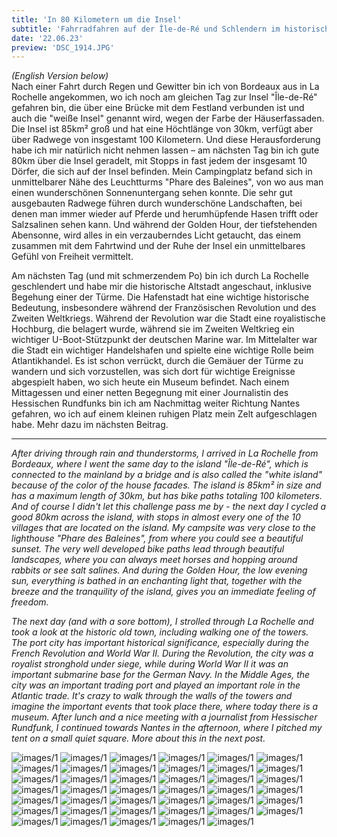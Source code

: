 ```yaml
---
title: 'In 80 Kilometern um die Insel'
subtitle: 'Fahrradfahren auf der Île-de-Ré und Schlendern im historischen La Rochelle'
date: '22.06.23'
preview: 'DSC_1914.JPG'
---
```


_(English Version below)_
<br />
Nach einer Fahrt durch Regen und Gewitter bin ich von Bordeaux aus in La Rochelle angekommen, wo ich noch am gleichen Tag zur Insel "Île-de-Ré" gefahren bin, die über eine Brücke mit dem Festland verbunden ist und auch die "weiße Insel" genannt wird, wegen der Farbe der Häuserfassaden. Die Insel ist 85km² groß und hat eine Höchtlänge von 30km, verfügt aber über Radwege von insgestamt 100 Kilometern. Und diese Herausforderung habe ich mir natürlich nicht nehmen lassen – am nächsten Tag bin ich gute 80km über die Insel geradelt, mit Stopps in fast jedem der insgesamt 10 Dörfer, die sich auf der Insel befinden. Mein Campingplatz befand sich in unmittelbarer Nähe des Leuchtturms "Phare des Baleines", von wo aus man einen wunderschönen Sonnenuntergang sehen konnte. Die sehr gut ausgebauten Radwege führen durch wunderschöne Landschaften, bei denen man immer wieder auf Pferde und herumhüpfende Hasen trifft oder Salzsalinen sehen kann. Und während der Golden Hour, der tiefstehenden Abensonne, wird alles in ein verzauberndes Licht getaucht, das einem zusammen mit dem Fahrtwind und der Ruhe der Insel ein unmittelbares Gefühl von Freiheit vermittelt.

Am nächsten Tag (und mit schmerzendem Po) bin ich durch La Rochelle geschlendert und habe mir die historische Altstadt angeschaut, inklusive Begehung einer der Türme. Die Hafenstadt hat eine wichtige historische Bedeutung, insbesondere während der Französischen Revolution und des Zweiten Weltkriegs. Während der Revolution war die Stadt eine royalistische Hochburg, die belagert wurde, während sie im Zweiten Weltkrieg ein wichtiger U-Boot-Stützpunkt der deutschen Marine war. Im Mittelalter war die Stadt ein wichtiger Handelshafen und spielte eine wichtige Rolle beim Atlantikhandel. Es ist schon verrückt, durch die Gemäuer der Türme zu wandern und sich vorzustellen, was sich dort für wichtige Ereignisse abgespielt haben, wo sich heute ein Museum befindet.
Nach einem Mittagessen und einer netten Begegnung mit einer Journalistin des Hessischen Rundfunks bin ich am Nachmittag weiter Richtung Nantes gefahren, wo ich auf einem kleinen ruhigen Platz mein Zelt aufgeschlagen habe. Mehr dazu im nächsten Beitrag.

---

_After driving through rain and thunderstorms, I arrived in La Rochelle from Bordeaux, where I went the same day to the island "Île-de-Ré", which is connected to the mainland by a bridge and is also called the "white island" because of the color of the house facades. The island is 85km² in size and has a maximum length of 30km, but has bike paths totaling 100 kilometers. And of course I didn't let this challenge pass me by - the next day I cycled a good 80km across the island, with stops in almost every one of the 10 villages that are located on the island. My campsite was very close to the lighthouse "Phare des Baleines", from where you could see a beautiful sunset. The very well developed bike paths lead through beautiful landscapes, where you can always meet horses and hopping around rabbits or see salt salines. And during the Golden Hour, the low evening sun, everything is bathed in an enchanting light that, together with the breeze and the tranquility of the island, gives you an immediate feeling of freedom._

_The next day (and with a sore bottom), I strolled through La Rochelle and took a look at the historic old town, including walking one of the towers. The port city has important historical significance, especially during the French Revolution and World War II. During the Revolution, the city was a royalist stronghold under siege, while during World War II it was an important submarine base for the German Navy. In the Middle Ages, the city was an important trading port and played an important role in the Atlantic trade. It's crazy to walk through the walls of the towers and imagine the important events that took place there, where today there is a museum. After lunch and a nice meeting with a journalist from Hessischer Rundfunk, I continued towards Nantes in the afternoon, where I pitched my tent on a small quiet square. More about this in the next post._

![images/1](/images/DSC_1914.JPG)
![images/1](/images/DSC_1916.JPG)
![images/1](/images/DSC_1944.JPG)
![images/1](/images/DSC_1950.JPG)
![images/1](/images/DSC_1958.JPG)
![images/1](/images/DSC_1969.JPG)
![images/1](/images/DSC_1982.JPG)
![images/1](/images/DSC_1998.JPG)
![images/1](/images/DSC_2015.JPG)
![images/1](/images/DSC_2021.JPG)
![images/1](/images/DSC_2041.JPG)
![images/1](/images/DSC_2056.JPG)
![images/1](/images/DSC_2057.JPG)
![images/1](/images/CSC_2123.JPG)
![images/1](/images/DSC_2067.JPG)
![images/1](/images/DSC_2070.JPG)
![images/1](/images/DSC_2076.JPG)
![images/1](/images/DSC_2082.JPG)
![images/1](/images/DSC_2092.JPG)
![images/1](/images/DSC_2094.JPG)
![images/1](/images/DSC_2096.JPG)
![images/1](/images/DSC_2103.JPG)
![images/1](/images/DSC_2110.JPG)
![images/1](/images/DSC_2112.JPG)
![images/1](/images/DSC_2117.JPG)
![images/1](/images/DSC_2121.JPG)
![images/1](/images/DSC_2131.JPG)
![images/1](/images/DSC_2135.JPG)
![images/1](/images/DSC_2150.JPG)
![images/1](/images/DSC_2165.JPG)
![images/1](/images/DSC_2176.JPG)
![images/1](/images/DSC_2178.JPG)
![images/1](/images/DSC_2184.JPG)
![images/1](/images/DSC_2196.JPG)
![images/1](/images/DSC_2205.JPG)
![images/1](/images/DSC_2209.JPG)
![images/1](/images/DSC_2217.JPG)
![images/1](/images/DSC_2226.JPG)
![images/1](/images/DSC_2229.JPG)
![images/1](/images/DSC_2234.JPG)
![images/1](/images/DSC_2237.JPG)
